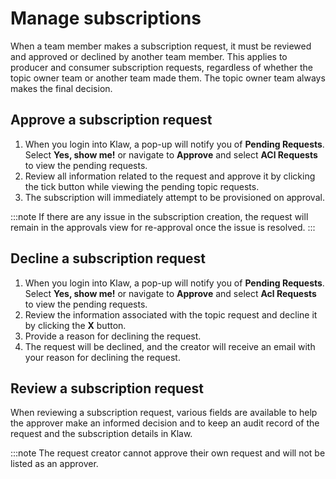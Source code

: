 # Manage subscriptions

When a team member makes a subscription request, it must be reviewed and
approved or declined by another team member. This applies to producer
and consumer subscription requests, regardless of whether the topic
owner team or another team made them. The topic owner team always makes
the final decision.

## Approve a subscription request

1.  When you login into Klaw, a pop-up will notify you of **Pending
    Requests**. Select **Yes, show me!** or navigate to **Approve** and
    select **ACl Requests** to view the pending requests.
2.  Review all information related to the request and approve it by
    clicking the tick button while viewing the pending topic requests.
3.  The subscription will immediately attempt to be provisioned on
    approval.

:::note
If there are any issue in the subscription creation, the request will
remain in the approvals view for re-approval once the issue is resolved.
:::

## Decline a subscription request

1.  When you login into Klaw, a pop-up will notify you of **Pending
    Requests**. Select **Yes, show me!** or navigate to **Approve** and
    select **Acl Requests** to view the pending requests.
2.  Review the information associated with the topic request and decline
    it by clicking the **X** button.
3.  Provide a reason for declining the request.
4.  The request will be declined, and the creator will receive an email
    with your reason for declining the request.

## Review a subscription request

When reviewing a subscription request, various fields are available to
help the approver make an informed decision and to keep an audit record
of the request and the subscription details in Klaw.

:::note
The request creator cannot approve their own request and will not be
listed as an approver.
